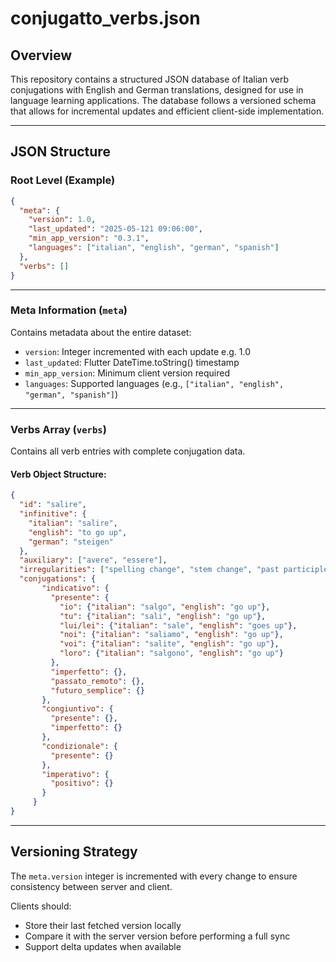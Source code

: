 # conjugatto_verbs.json

## Overview
This repository contains a structured JSON database of Italian verb conjugations with English and German translations, designed for use in language learning applications. The database follows a versioned schema that allows for incremental updates and efficient client-side implementation.

---

## JSON Structure

### Root Level (Example)

```json
{
  "meta": {
    "version": 1.0,
    "last_updated": "2025-05-121 09:06:00",
    "min_app_version": "0.3.1",
    "languages": ["italian", "english", "german", "spanish"]
  },
  "verbs": []
}
```

---

### Meta Information (`meta`)
Contains metadata about the entire dataset:

- `version`: Integer incremented with each update e.g. 1.0 
- `last_updated`: Flutter DateTime.toString() timestamp  
- `min_app_version`: Minimum client version required  
- `languages`: Supported languages (e.g., `["italian", "english", "german", "spanish"]`)

---

### Verbs Array (`verbs`)
Contains all verb entries with complete conjugation data.

#### Verb Object Structure:

```json
{
  "id": "salire",
  "infinitive": {
    "italian": "salire",
    "english": "to go up",
    "german": "steigen"
  },
  "auxiliary": ["avere", "essere"],
  "irregularities": ["spelling change", "stem change", "past participle", "present gerund", "using -isc-"],
  "conjugations": {
       "indicativo": {
         "presente": {
           "io": {"italian": "salgo", "english": "go up"},
           "tu": {"italian": "sali", "english": "go up"},
           "lui/lei": {"italian": "sale", "english": "goes up"},
           "noi": {"italian": "saliamo", "english": "go up"},
           "voi": {"italian": "salite", "english": "go up"},
           "loro": {"italian": "salgono", "english": "go up"}
         },
         "imperfetto": {},
         "passato_remoto": {},
         "futuro_semplice": {}
       },
       "congiuntivo": {
         "presente": {},
         "imperfetto": {}
       },
       "condizionale": {
         "presente": {}
       },
       "imperativo": {
         "positivo": {}
       }
     }
}
```

---

## Versioning Strategy

The `meta.version` integer is incremented with every change to ensure consistency between server and client.

Clients should:

- Store their last fetched version locally  
- Compare it with the server version before performing a full sync  
- Support delta updates when available  
